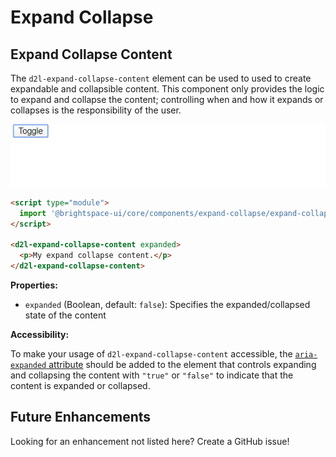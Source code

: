 # Expand Collapse

## Expand Collapse Content

The `d2l-expand-collapse-content` element can be used to used to create expandable and collapsible content. This component only provides the logic to expand and collapse the content; controlling when and how it expands or collapses is the responsibility of the user.

![Expand Collapse Content](./screenshots/expand-collapse-content.gif?raw=true)

```html
<script type="module">
  import '@brightspace-ui/core/components/expand-collapse/expand-collapse-content.js';
</script>

<d2l-expand-collapse-content expanded>
  <p>My expand collapse content.</p>
</d2l-expand-collapse-content>
```

**Properties:**

- `expanded` (Boolean, default: `false`): Specifies the expanded/collapsed state of the content

**Accessibility:**

To make your usage of `d2l-expand-collapse-content` accessible, the [`aria-expanded` attribute](https://www.w3.org/TR/wai-aria/#aria-expanded) should be added to the element that controls expanding and collapsing the content with `"true"` or `"false"` to indicate that the content is expanded or collapsed.

## Future Enhancements

Looking for an enhancement not listed here? Create a GitHub issue!
